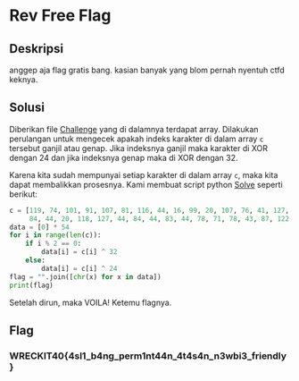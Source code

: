 # Rev Free Flag

## Deskripsi
anggep aja flag gratis bang. kasian banyak yang blom pernah nyentuh ctfd keknya.

## Solusi
Diberikan file [Challenge](challenge/chall.c) yang di dalamnya terdapat array. Dilakukan perulangan untuk mengecek apakah indeks karakter di dalam array `c` tersebut ganjil atau genap. Jika indeksnya ganjil maka karakter di XOR dengan 24 dan jika indeksnya genap maka di XOR dengan 32.

Karena kita sudah mempunyai setiap karakter di dalam array `c`, maka kita dapat membalikkan prosesnya. Kami membuat script python [Solve](solve.py) seperti berikut:
```python
c = [119, 74, 101, 91, 107, 81, 116, 44, 16, 99, 20, 107, 76, 41, 127, 122, 20, 118, 71, 71, 80, 125, 82, 117, 17, 118,
     84, 44, 20, 118, 127, 44, 84, 44, 83, 44, 78, 71, 78, 43, 87, 122, 73, 43, 127, 126, 82, 113, 69, 118, 68, 116, 89, 101]
data = [0] * 54
for i in range(len(c)):
    if i % 2 == 0:
        data[i] = c[i] ^ 32
    else:
        data[i] = c[i] ^ 24
flag = "".join([chr(x) for x in data])
print(flag)
```
Setelah dirun, maka VOILA! Ketemu flagnya.

## Flag
### WRECKIT40{4sl1_b4ng_perm1nt44n_4t4s4n_n3wbi3_friendly}



